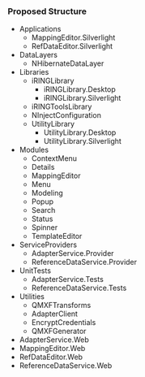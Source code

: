 ### Proposed Structure ###
  * Applications
    * MappingEditor.Silverlight
    * RefDataEditor.Silverlight
  * DataLayers
    * NHibernateDataLayer
  * Libraries
    * iRINGLibrary
      * iRINGLibrary.Desktop
      * iRINGLibrary.Silverlight
    * iRINGToolsLibrary
    * NInjectConfiguration
    * UtilityLibrary
      * UtilityLibrary.Desktop
      * UtilityLibrary.Silverlight
  * Modules
    * ContextMenu
    * Details
    * MappingEditor
    * Menu
    * Modeling
    * Popup
    * Search
    * Status
    * Spinner
    * TemplateEditor
  * ServiceProviders
    * AdapterService.Provider
    * ReferenceDataService.Provider
  * UnitTests
    * AdapterService.Tests
    * ReferenceDataService.Tests
  * Utilities
    * QMXFTransforms
    * AdapterClient
    * EncryptCredentials
    * QMXFGenerator
  * AdapterService.Web
  * MappingEditor.Web
  * RefDataEditor.Web
  * ReferenceDataService.Web